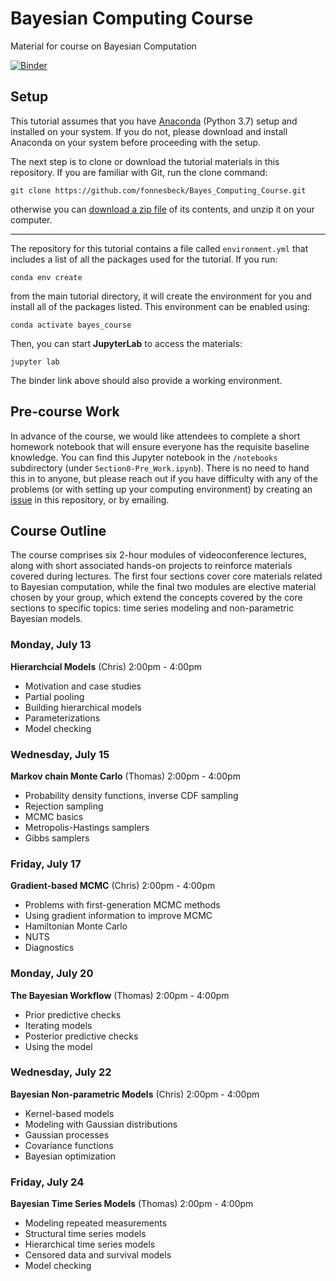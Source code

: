 # Bayesian Computing Course

Material for course on Bayesian Computation

[![Binder](https://mybinder.org/badge_logo.svg)](https://mybinder.org/v2/gh/fonnesbeck/Bayes_Computing_Course/master)

## Setup

This tutorial assumes that you have [Anaconda](https://www.anaconda.com/products/individual#download-section) (Python 3.7) setup and installed on your system. If you do not, please download and install Anaconda on your system before proceeding with the setup.

The next step is to clone or download the tutorial materials in this repository. If you are familiar with Git, run the clone command:

    git clone https://github.com/fonnesbeck/Bayes_Computing_Course.git

otherwise you can [download a zip file](https://github.com/fonnesbeck/Bayes_Computing_Course/archive/master.zip) of its contents, and unzip it on your computer.
***
The repository for this tutorial contains a file called `environment.yml` that includes a list of all the packages used for the tutorial. If you run:

    conda env create

from the main tutorial directory, it will create the environment for you and install all of the packages listed. This environment can be enabled using:

    conda activate bayes_course

Then, you can start **JupyterLab** to access the materials:

    jupyter lab

The binder link above should also provide a working environment.

## Pre-course Work

In advance of the course, we would like attendees to complete a short homework notebook that will ensure everyone has the requisite baseline knowledge. You can find this Jupyter notebook in the `/notebooks` subdirectory (under `Section0-Pre_Work.ipynb`). There is no need to hand this in to anyone, but please reach out if you have difficulty with any of the problems (or with setting up your computing environment) by creating an [issue](https://github.com/fonnesbeck/Bayes_Computing_Course/issues) in this repository, or by emailing.

## Course Outline

The course comprises six 2-hour modules of videoconference lectures, along with short associated hands-on projects to reinforce materials covered during lectures. The first four sections cover core materials related to Bayesian computation, while the final two modules are elective material chosen by your group, which extend the concepts covered by the core sections to specific topics: time series modeling and non-parametric Bayesian models.

### Monday, July 13

**Hierarchcial Models** (Chris) 2:00pm - 4:00pm
- Motivation and case studies
- Partial pooling
- Building hierarchical models
- Parameterizations
- Model checking

### Wednesday, July 15

**Markov chain Monte Carlo** (Thomas) 2:00pm - 4:00pm
- Probability density functions, inverse CDF sampling
- Rejection sampling
- MCMC basics
- Metropolis-Hastings samplers
- Gibbs samplers

### Friday, July 17

**Gradient-based MCMC** (Chris) 2:00pm - 4:00pm
- Problems with first-generation MCMC methods
- Using gradient information to improve MCMC
- Hamiltonian Monte Carlo
- NUTS
- Diagnostics


### Monday, July 20

**The Bayesian Workflow** (Thomas) 2:00pm - 4:00pm
- Prior predictive checks
- Iterating models
- Posterior predictive checks
- Using the model

### Wednesday, July 22

**Bayesian Non-parametric Models** (Chris) 2:00pm - 4:00pm
- Kernel-based models
- Modeling with Gaussian distributions
- Gaussian processes
- Covariance functions
- Bayesian optimization

### Friday, July 24

**Bayesian Time Series Models** (Thomas) 2:00pm - 4:00pm
- Modeling repeated measurements
- Structural time series models
- Hierarchical time series models
- Censored data and survival models
- Model checking
